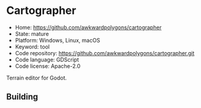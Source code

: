 # Cartographer

- Home: https://github.com/awkwardpolygons/cartographer
- State: mature
- Platform: Windows, Linux, macOS
- Keyword: tool
- Code repository: https://github.com/awkwardpolygons/cartographer.git
- Code language: GDScript
- Code license: Apache-2.0

Terrain editor for Godot.

## Building

